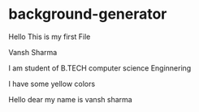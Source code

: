 # background-generator
Hello This is my first File

Vansh Sharma

I am student of B.TECH computer science Enginnering 

I have some  yellow colors

Hello dear my name is vansh sharma